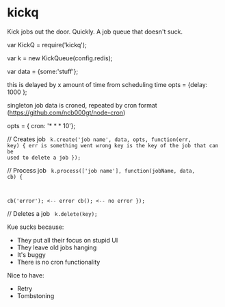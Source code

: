 kickq
=====
Kick jobs out the door. Quickly.
A job queue that doesn't suck.


var KickQ = require('kickq');

var k = new KickQueue(config.redis);

var data = {some:'stuff'};

this is delayed by x amount of time from scheduling time
opts = {delay: 1000 };

singleton job data is croned, repeated by cron format (https://github.com/ncb000gt/node-cron)

opts = { cron: '* * * 10'};

// Creates job
<code>
k.create('job name', data, opts, function(err, key) {
  err is something went wrong
  key is the key of the job that can be used to delete a job
});
</code>

// Process job
<code>
k.process(['job name'], function(jobName, data, cb) {

  cb('error'); <-- error
  cb(); <-- no error
});
</code>

// Deletes a job
<code>
k.delete(key);
</code>

Kue sucks because:
* They put all their focus on stupid UI
* They leave old jobs hanging
* It's buggy
* There is no cron functionality


Nice to have:
* Retry
* Tombstoning
